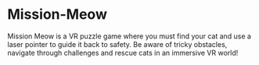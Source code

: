 # Mission-Meow
Mission Meow is a VR puzzle game where you must find your cat and use a laser pointer to guide it back to safety. Be aware of tricky obstacles, navigate through challenges and rescue cats in an immersive VR world!
